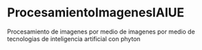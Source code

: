 # ProcesamientoImagenesIAIUE
Procesamiento de imagenes por medio de imagenes por medio de tecnologias de inteligencia artificial con phyton
